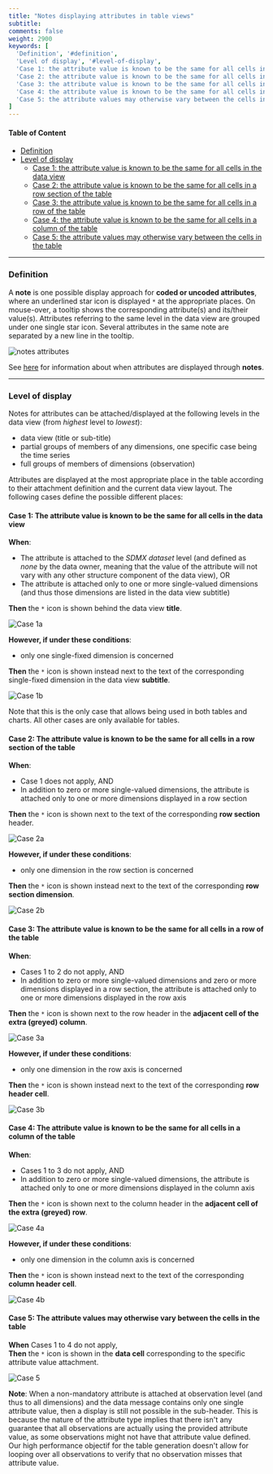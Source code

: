 ```yaml
---
title: "Notes displaying attributes in table views"
subtitle: 
comments: false
weight: 2900
keywords: [
  'Definition', '#definition',
  'Level of display', '#level-of-display',
  'Case 1: the attribute value is known to be the same for all cells in the data view', '#case-1-the-attribute-value-is-known-to-be-the-same-for-all-cells-in-the-data-view',
  'Case 2: the attribute value is known to be the same for all cells in a row section of the table', '#case-2-the-attribute-value-is-known-to-be-the-same-for-all-cells-in-a-row-section-of-the-table',
  'Case 3: the attribute value is known to be the same for all cells in a row of the table', '#case-3-the-attribute-value-is-known-to-be-the-same-for-all-cells-in-a-row-of-the-table',
  'Case 4: the attribute value is known to be the same for all cells in a column of the table', '#case-4-the-attribute-value-is-known-to-be-the-same-for-all-cells-in-a-column-of-the-table',
  'Case 5: the attribute values may otherwise vary between the cells in the table', '#case-5-the-attribute-values-may-otherwise-vary-between-the-cells-in-the-table',
]
---
```


#### Table of Content
- [Definition](#definition)
- [Level of display](#level-of-display)
  - [Case 1: the attribute value is known to be the same for all cells in the data view](#case-1-the-attribute-value-is-known-to-be-the-same-for-all-cells-in-the-data-view)
  - [Case 2: the attribute value is known to be the same for all cells in a row section of the table](#case-2-the-attribute-value-is-known-to-be-the-same-for-all-cells-in-a-row-section-of-the-table)
  - [Case 3: the attribute value is known to be the same for all cells in a row of the table](#case-3-the-attribute-value-is-known-to-be-the-same-for-all-cells-in-a-row-of-the-table)
  - [Case 4: the attribute value is known to be the same for all cells in a column of the table](#case-4-the-attribute-value-is-known-to-be-the-same-for-all-cells-in-a-column-of-the-table)
  - [Case 5: the attribute values may otherwise vary between the cells in the table](#case-5-the-attribute-values-may-otherwise-vary-between-the-cells-in-the-table)

---

### Definition
A **note** is one possible display approach for **coded or uncoded attributes**, where an underlined star icon is displayed `*` at the appropriate places. On mouse-over, a tooltip shows the corresponding attribute(s) and its/their value(s). Attributes referring to the same level in the data view are grouped under one single star icon. Several attributes in the same note are separated by a new line in the tooltip. 

![notes attributes](/dotstatsuite-documentation/images/using-de-footnotes.png)

See [here](https://sis-cc.gitlab.io/dotstatsuite-documentation/using-de/viewing-data/preview-table/#display-of-additional-information) for information about when attributes are displayed through **notes**.

---

### Level of display
Notes for attributes can be attached/displayed at the following levels in the data view (from *highest* level to *lowest*):
* data view (title or sub-title)
* partial groups of members of any dimensions, one specific case being the time series
* full groups of members of dimensions (observation)

Attributes are displayed at the most appropriate place in the table according to their attachment definition and the current data view layout. The following cases define the possible different places:

#### Case 1: The attribute value is known to be the same for all cells in the data view

**When**:
* The attribute is attached to the *SDMX dataset* level (and defined as *none* by the data owner, meaning that the value of the attribute will not vary with any other structure component of the data view), OR
* The attribute is attached only to one or more single-valued dimensions (and thus those dimensions are listed in the data view subtitle)  

**Then** the `*` icon is shown behind the data view **title**.  

![Case 1a](/dotstatsuite-documentation/images/using-de-footnotes-scenario1-with-no-relationship.PNG)

**However, if under these conditions**:
* only one single-fixed dimension is concerned  

**Then** the `*` icon is shown instead next to the text of the corresponding single-fixed dimension in the data view **subtitle**.  

![Case 1b](/dotstatsuite-documentation/images/using-de-footnotes-one-dim-relationship.png)

Note that this is the only case that allows being used in both tables and charts. All other cases are only available for tables.

#### Case 2: The attribute value is known to be the same for all cells in a row section of the table

**When**:
* Case 1 does not apply, AND
* In addition to zero or more single-valued dimensions, the attribute is attached only to one or more dimensions displayed in a row section  

**Then** the `*` icon is shown next to the text of the corresponding **row section** header.  

![Case 2a](/dotstatsuite-documentation/images/using-de-footnotes-case5-with-2+dim-relationship.PNG)

**However, if under these conditions**:
* only one dimension in the row section is concerned  

**Then** the `*` icon is shown instead next to the text of the corresponding **row section dimension**.  

![Case 2b](/dotstatsuite-documentation/images/using-de-footnotes-case2-with-1-dim-relationship.PNG)

#### Case 3: The attribute value is known to be the same for all cells in a row of the table
**When**:
* Cases 1 to 2 do not apply, AND
* In addition to zero or more single-valued dimensions and zero or more dimensions displayed in a row section, the attribute is attached only to one or more dimensions displayed in the row axis  

**Then** the `*` icon is shown next to the row header in the **adjacent cell of the extra (greyed) column**.  
 
![Case 3a](/dotstatsuite-documentation/images/using-de-footnotes-case8-with-2+dim-relationship.PNG)

**However, if under these conditions**:
* only one dimension in the row axis is concerned  

**Then** the `*` icon is shown instead next to the text of the corresponding **row header cell**.  

![Case 3b](/dotstatsuite-documentation/images/using-de-footnotes-case3-with-1or2+dim-relationship.PNG)

#### Case 4: The attribute value is known to be the same for all cells in a column of the table
**When**:
* Cases 1 to 3 do not apply, AND
* In addition to zero or more single-valued dimensions, the attribute is attached only to one or more dimensions displayed in the column axis  

**Then** the `*` icon is shown next to the column header in the **adjacent cell of the extra (greyed) row**.

![Case 4a](/dotstatsuite-documentation/images/using-de-footnotes-case4-with-2+dim-relationship.PNG)

**However, if under these conditions**:
* only one dimension in the column axis is concerned  

**Then** the `*` icon is shown instead next to the text of the corresponding **column header cell**.  

![Case 4b](/dotstatsuite-documentation/images/using-de-footnotes-case7.1.1-with-2+dim-relationship.PNG)

#### Case 5: The attribute values may otherwise vary between the cells in the table

**When** Cases 1 to 4 do not apply,  
**Then** the `*` icon is shown in the **data cell** corresponding to the specific attribute value attachment.

![Case 5](/dotstatsuite-documentation/images/using-de-footnotes.png)

**Note**: When a non-mandatory attribute is attached at observation level (and thus to all dimensions) and the data message contains only one single attribute value, then a display is still not possible in the sub-header. This is because the nature of the attribute type implies that there isn't any guarantee that all observations are actually using the provided attribute value, as some observations might not have that attribute value defined. Our high performance objectif for the table generation doesn't allow for looping over all observations to verify that no observation misses that attribute value.
